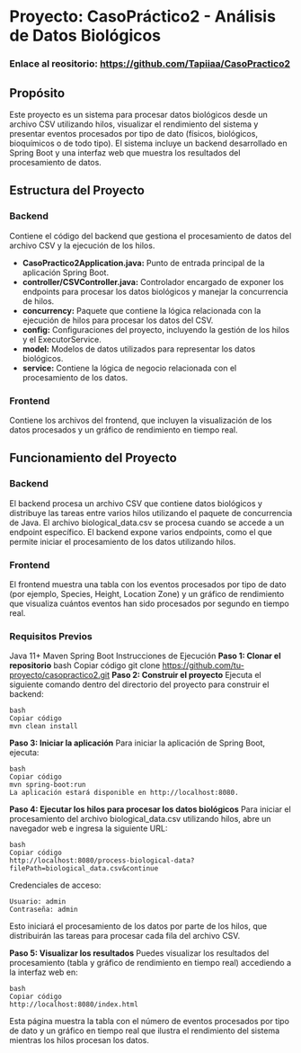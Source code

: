 # Proyecto: CasoPráctico2 - Análisis de Datos Biológicos
### Enlace al reositorio: https://github.com/Tapiiaa/CasoPractico2
## Propósito
Este proyecto es un sistema para procesar datos biológicos desde un archivo CSV utilizando hilos, visualizar el rendimiento del sistema y presentar eventos procesados por tipo de dato (físicos, biológicos, bioquímicos o de todo tipo). El sistema incluye un backend desarrollado en Spring Boot y una interfaz web que muestra los resultados del procesamiento de datos.

## Estructura del Proyecto
### Backend
Contiene el código del backend que gestiona el procesamiento de datos del archivo CSV y la ejecución de los hilos.

 - **CasoPractico2Application.java:** Punto de entrada principal de la aplicación Spring Boot.
- **controller/CSVController.java:** Controlador encargado de exponer los endpoints para procesar los datos biológicos y manejar la concurrencia de hilos.
- **concurrency:** Paquete que contiene la lógica relacionada con la ejecución de hilos para procesar los datos del CSV.
- **config:** Configuraciones del proyecto, incluyendo la gestión de los hilos y el ExecutorService.
- **model:** Modelos de datos utilizados para representar los datos biológicos.
- **service:** Contiene la lógica de negocio relacionada con el procesamiento de los datos.

### Frontend
Contiene los archivos del frontend, que incluyen la visualización de los datos procesados y un gráfico de rendimiento en tiempo real.

## Funcionamiento del Proyecto
### Backend
El backend procesa un archivo CSV que contiene datos biológicos y distribuye las tareas entre varios hilos utilizando el paquete de concurrencia de Java. El archivo biological_data.csv se procesa cuando se accede a un endpoint específico. El backend expone varios endpoints, como el que permite iniciar el procesamiento de los datos utilizando hilos.

### Frontend
El frontend muestra una tabla con los eventos procesados por tipo de dato (por ejemplo, Species, Height, Location Zone) y un gráfico de rendimiento que visualiza cuántos eventos han sido procesados por segundo en tiempo real.

### Requisitos Previos
Java 11+
Maven
Spring Boot
Instrucciones de Ejecución
**Paso 1: Clonar el repositorio**
bash
Copiar código
git clone https://github.com/tu-proyecto/casopractico2.git
**Paso 2: Construir el proyecto**
Ejecuta el siguiente comando dentro del directorio del proyecto para construir el backend:
```
bash
Copiar código
mvn clean install
```
**Paso 3: Iniciar la aplicación**
Para iniciar la aplicación de Spring Boot, ejecuta:
```
bash
Copiar código
mvn spring-boot:run
La aplicación estará disponible en http://localhost:8080.
```

**Paso 4: Ejecutar los hilos para procesar los datos biológicos**
Para iniciar el procesamiento del archivo biological_data.csv utilizando hilos, abre un navegador web e ingresa la siguiente URL:
```
bash
Copiar código
http://localhost:8080/process-biological-data?filePath=biological_data.csv&continue
```
Credenciales de acceso:
```
Usuario: admin
Contraseña: admin
```
Esto iniciará el procesamiento de los datos por parte de los hilos, que distribuirán las tareas para procesar cada fila del archivo CSV.

**Paso 5: Visualizar los resultados**
Puedes visualizar los resultados del procesamiento (tabla y gráfico de rendimiento en tiempo real) accediendo a la interfaz web en:
```
bash
Copiar código
http://localhost:8080/index.html
```
Esta página muestra la tabla con el número de eventos procesados por tipo de dato y un gráfico en tiempo real que ilustra el rendimiento del sistema mientras los hilos procesan los datos.
